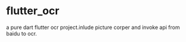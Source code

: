 # flutter_ocr
a pure dart flutter ocr project.inlude picture corper and invoke api from baidu to ocr.
